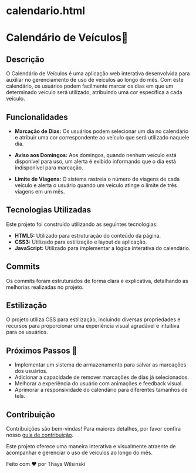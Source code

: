 # calendario.html

# Calendário de Veículos📅

## Descrição

O Calendário de Veículos é uma aplicação web interativa desenvolvida para auxiliar no gerenciamento de uso de veículos ao longo do mês. Com este calendário, os usuários podem facilmente marcar os dias em que um determinado veículo será utilizado, atribuindo uma cor específica a cada veículo.

## Funcionalidades

- **Marcação de Dias:** Os usuários podem selecionar um dia no calendário e atribuir uma cor correspondente ao veículo que será utilizado naquele dia.

- **Aviso aos Domingos:** Aos domingos, quando nenhum veículo está disponível para uso, um alerta é exibido informando que o dia está indisponível para marcação.

- **Limite de Viagens:** O sistema rastreia o número de viagens de cada veículo e alerta o usuário quando um veículo atinge o limite de três viagens em um mês.

## Tecnologias Utilizadas

Este projeto foi construído utilizando as seguintes tecnologias:

- **HTML5:** Utilizado para estruturação do conteúdo da página.
- **CSS3:** Utilizado para estilização e layout da aplicação.
- **JavaScript:** Utilizado para implementar a lógica interativa do calendário.

## Commits

Os commits foram estruturados de forma clara e explicativa, detalhando as melhorias realizadas no projeto.

## Estilização

O projeto utiliza CSS para estilização, incluindo diversas propriedades e recursos para proporcionar uma experiência visual agradável e intuitiva para os usuários.

## Próximos Passos 🚀

- Implementar um sistema de armazenamento para salvar as marcações dos usuários.
- Adicionar a capacidade de remover marcações de dias já selecionados.
- Melhorar a experiência do usuário com animações e feedback visual.
- Aprimorar a responsividade do calendário para diferentes tamanhos de tela.

## Contribuição

Contribuições são bem-vindas! Para maiores detalhes, por favor confira nosso [guia de contribuição](CONTRIBUTING.md).

Este projeto oferece uma maneira interativa e visualmente atraente de acompanhar e gerenciar o uso de veículos ao longo do mês.

Feito com ❤️ por Thays Wilsinski
```





